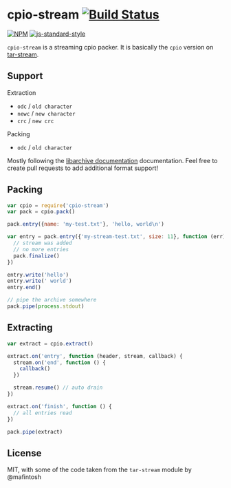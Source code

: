 # cpio-stream [![Build Status](https://travis-ci.org/finnp/cpio-stream.svg?branch=master)](https://travis-ci.org/finnp/cpio-stream)
[![NPM](https://nodei.co/npm/cpio-stream.png)](https://nodei.co/npm/cpio-stream) [![js-standard-style](https://cdn.rawgit.com/feross/standard/master/badge.svg)](https://github.com/feross/standard)

`cpio-stream` is a streaming cpio packer. It is basically the `cpio` version on
[tar-stream](https://github.com/mafintosh/tar-stream).

## Support
Extraction
- `odc` / `old character`
- `newc` / `new character`
- `crc` / `new crc`

Packing
- `odc` / `old character`

Mostly following the [libarchive documentation](http://people.freebsd.org/~kientzle/libarchive/man/cpio.5.txt) documentation.
Feel free to create pull requests to add additional format support!

## Packing

```js
var cpio = require('cpio-stream')
var pack = cpio.pack()

pack.entry({name: 'my-test.txt'}, 'hello, world\n')

var entry = pack.entry({'my-stream-test.txt', size: 11}, function (err) {
  // stream was added
  // no more entries
  pack.finalize()
})

entry.write('hello')
entry.write(' world')
entry.end()

// pipe the archive somewhere
pack.pipe(process.stdout)

```

## Extracting

```js
var extract = cpio.extract()

extract.on('entry', function (header, stream, callback) {
  stream.on('end', function () {
    callback()
  })

  stream.resume() // auto drain
})

extract.on('finish', function () {
  // all entries read
})

pack.pipe(extract)
```

## License
MIT, with some of the code taken from the `tar-stream` module by @mafintosh
